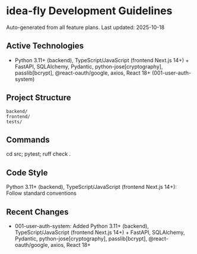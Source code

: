 ﻿# idea-fly Development Guidelines

Auto-generated from all feature plans. Last updated: 2025-10-18

## Active Technologies
- Python 3.11+ (backend), TypeScript/JavaScript (frontend Next.js 14+) + FastAPI, SQLAlchemy, Pydantic, python-jose[cryptography], passlib[bcrypt], @react-oauth/google, axios, React 18+ (001-user-auth-system)

## Project Structure
```
backend/
frontend/
tests/
```

## Commands
cd src; pytest; ruff check .

## Code Style
Python 3.11+ (backend), TypeScript/JavaScript (frontend Next.js 14+): Follow standard conventions

## Recent Changes
- 001-user-auth-system: Added Python 3.11+ (backend), TypeScript/JavaScript (frontend Next.js 14+) + FastAPI, SQLAlchemy, Pydantic, python-jose[cryptography], passlib[bcrypt], @react-oauth/google, axios, React 18+

<!-- MANUAL ADDITIONS START -->
<!-- MANUAL ADDITIONS END -->
